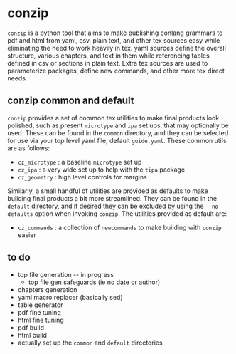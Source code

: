 # conzip
`conzip` is a python tool that aims to make publishing conlang grammars to pdf and html from yaml, csv, plain text, and other tex sources easy while eliminating the need to work heavily in tex. yaml sources define the overall structure, various chapters, and text in them while referencing tables defined in csv or sections in plain text. Extra tex sources are used to parameterize packages, define new commands, and other more tex direct needs.

## conzip common and default

`conzip` provides a set of common tex utilities to make final products look polished, such as present `microtype` and `ipa` set ups, that may optionally be used. These can be found in the `common` directory, and they can be selected for use via your top level yaml file, default `guide.yaml`. These common utils are as follows:

- `cz_microtype` : a baseline `microtype` set up
- `cz_ipa` : a very wide set up to help with the `tipa` package
- `cz_geometry` : high level controls for margins

Similarly, a small handful of utilities are provided as defaults to make building final products a bit more streamlined. They can be found in the `default` directory, and if desired they can be excluded by using the `--no-defaults` option when invoking `conzip`. The utilities provided as default are:

- `cz_commands` : a collection of `newcommands` to make building with `conzip` easier

## to do

- top file generation -- in progress
  -  top file gen safeguards (ie no date or author)
- chapters generation
- yaml macro replacer (basically sed)
- table generator
- pdf fine tuning
- html fine tuning
- pdf build
- html build
- actually set up the `common` and `default` directories
